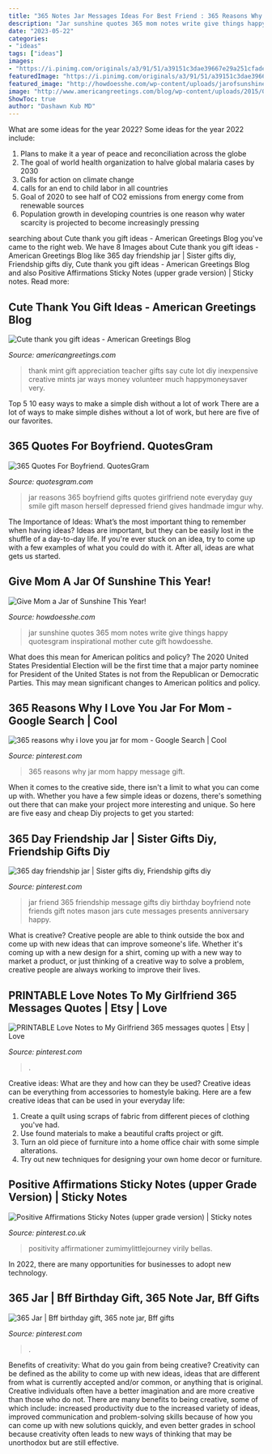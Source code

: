 ```yaml
---
title: "365 Notes Jar Messages Ideas For Best Friend : 365 Reasons Why I Love You Jar For Mom"
description: "Jar sunshine quotes 365 mom notes write give things happy quotesgram inspirational mother cute gift howdoesshe"
date: "2023-05-22"
categories:
- "ideas"
tags: ["ideas"]
images:
- "https://i.pinimg.com/originals/a3/91/51/a39151c3dae39667e29a251cfade8087.jpg"
featuredImage: "https://i.pinimg.com/originals/a3/91/51/a39151c3dae39667e29a251cfade8087.jpg"
featured_image: "http://howdoesshe.com/wp-content/uploads/jarofsunshine-may2012-7.jpg"
image: "http://www.americangreetings.com/blog/wp-content/uploads/2015/04/mint.jpg"
ShowToc: true
author: "Dashawn Kub MD"
---
```



What are some ideas for the year 2022?
Some ideas for the year 2022 include:
1. Plans to make it a year of peace and reconciliation across the globe 
2. The goal of world health organization to halve global malaria cases by 2030 
3. Calls for action on climate change 
4. calls for an end to child labor in all countries 
5. Goal of 2020 to see half of CO2 emissions from energy come from renewable sources 
6. Population growth in developing countries is one reason why water scarcity is projected to become increasingly pressing 

	

		
searching about Cute thank you gift ideas - American Greetings Blog you've came to the right web. We have 8 Images about Cute thank you gift ideas - American Greetings Blog like 365 day friendship jar | Sister gifts diy, Friendship gifts diy, Cute thank you gift ideas - American Greetings Blog and also Positive Affirmations Sticky Notes (upper grade version) | Sticky notes. Read more:
		
    
## Cute Thank You Gift Ideas - American Greetings Blog

<img loading=lazy src="http://www.americangreetings.com/blog/wp-content/uploads/2015/04/mint.jpg" onerror="this.onerror=null;this.src='https://tse1.mm.bing.net/th?id=OIP.aHC1HfDdNQO7cI_KQTxujAHaLH&amp;pid=15.1';" alt="Cute thank you gift ideas - American Greetings Blog">

_Source: americangreetings.com_

>thank mint gift appreciation teacher gifts say cute lot diy inexpensive creative mints jar ways money volunteer much happymoneysaver very. 

	

Top 5 10 easy ways to make a simple dish without a lot of work
There are a lot of ways to make simple dishes without a lot of work, but here are five of our favorites.

    
## 365 Quotes For Boyfriend. QuotesGram

<img loading=lazy src="http://oddstuffmagazine.com/wp-content/uploads/2015/01/Guy-gives-depressed-girlfriend-a-handmade-jar-full-of-reasons-to-love-herself-everyday....-650x867.jpg" onerror="this.onerror=null;this.src='https://tse2.mm.bing.net/th?id=OIP.6PM8IJ_ApvLinKd5YRx_-wHaJ4&amp;pid=15.1';" alt="365 Quotes For Boyfriend. QuotesGram">

_Source: quotesgram.com_

>jar reasons 365 boyfriend gifts quotes girlfriend note everyday guy smile gift mason herself depressed friend gives handmade imgur why. 

	

The Importance of Ideas: What’s the most important thing to remember when having ideas?
Ideas are important, but they can be easily lost in the shuffle of a day-to-day life. If you're ever stuck on an idea, try to come up with a few examples of what you could do with it. After all, ideas are what gets us started.

    
## Give Mom A Jar Of Sunshine This Year!

<img loading=lazy src="http://howdoesshe.com/wp-content/uploads/jarofsunshine-may2012-7.jpg" onerror="this.onerror=null;this.src='https://tse1.mm.bing.net/th?id=OIP.UHoZHymeSuMAgHjMfXDUPAHaE8&amp;pid=15.1';" alt="Give Mom a Jar of Sunshine This Year!">

_Source: howdoesshe.com_

>jar sunshine quotes 365 mom notes write give things happy quotesgram inspirational mother cute gift howdoesshe. 

	

What does this mean for American politics and policy?
The 2020 United States Presidential Election will be the first time that a major party nominee for President of the United States is not from the Republican or Democratic Parties. This may mean significant changes to American politics and policy.

    
## 365 Reasons Why I Love You Jar For Mom - Google Search | Cool

<img loading=lazy src="https://s-media-cache-ak0.pinimg.com/736x/b1/bd/5f/b1bd5fd659ad96d28e30428e2a4e1d91.jpg" onerror="this.onerror=null;this.src='https://tse2.mm.bing.net/th?id=OIP.-YYUuQcauhXL_UO49QB9igHaKH&amp;pid=15.1';" alt="365 reasons why i love you jar for mom - Google Search | Cool">

_Source: pinterest.com_

>365 reasons why jar mom happy message gift. 

	

When it comes to the creative side, there isn't a limit to what you can come up with. Whether you have a few simple ideas or dozens, there's something out there that can make your project more interesting and unique. So here are five easy and cheap Diy projects to get you started: 

    
## 365 Day Friendship Jar | Sister Gifts Diy, Friendship Gifts Diy

<img loading=lazy src="https://i.pinimg.com/originals/12/a5/d8/12a5d8e1d4bb97425fdc180f157692a1.jpg" onerror="this.onerror=null;this.src='https://tse2.mm.bing.net/th?id=OIP.I9DMIWd9fPwnzcfh6gWGvgHaHa&amp;pid=15.1';" alt="365 day friendship jar | Sister gifts diy, Friendship gifts diy">

_Source: pinterest.com_

>jar friend 365 friendship message gifts diy birthday boyfriend note friends gift notes mason jars cute messages presents anniversary happy. 

	

What is creative?
Creative people are able to think outside the box and come up with new ideas that can improve someone's life. Whether it's coming up with a new design for a shirt, coming up with a new way to market a product, or just thinking of a creative way to solve a problem, creative people are always working to improve their lives.

    
## PRINTABLE Love Notes To My Girlfriend 365 Messages Quotes | Etsy | Love

<img loading=lazy src="https://i.pinimg.com/736x/c1/8a/97/c18a9782ee7ed85e274a83477939be63.jpg" onerror="this.onerror=null;this.src='https://tse1.mm.bing.net/th?id=OIP.0AxoUv9cYHBwMq91tQfDigHaLG&amp;pid=15.1';" alt="PRINTABLE Love Notes to My Girlfriend 365 messages quotes | Etsy | Love">

_Source: pinterest.com_

>. 

	

Creative ideas: What are they and how can they be used?
Creative ideas can be everything from accessories to homestyle baking. Here are a few creative ideas that can be used in your everyday life: 
1. Create a quilt using scraps of fabric from different pieces of clothing you've had.
2. Use found materials to make a beautiful crafts project or gift.
3. Turn an old piece of furniture into a home office chair with some simple alterations.
4. Try out new techniques for designing your own home decor or furniture.

    
## Positive Affirmations Sticky Notes (upper Grade Version) | Sticky Notes

<img loading=lazy src="https://i.pinimg.com/736x/d1/b8/58/d1b85887186f8fd9c25d4d2eae6d7156.jpg" onerror="this.onerror=null;this.src='https://tse4.mm.bing.net/th?id=OIP.8Vbh8OwsFvRn0RRLTPTLIAAAAA&amp;pid=15.1';" alt="Positive Affirmations Sticky Notes (upper grade version) | Sticky notes">

_Source: pinterest.co.uk_

>positivity affirmationer zumimylittlejourney virily bellas. 

	

In 2022, there are many opportunities for businesses to adopt new technology.

    
## 365 Jar | Bff Birthday Gift, 365 Note Jar, Bff Gifts

<img loading=lazy src="https://i.pinimg.com/originals/a3/91/51/a39151c3dae39667e29a251cfade8087.jpg" onerror="this.onerror=null;this.src='https://tse3.mm.bing.net/th?id=OIP.VWHyBFps2AwE8NJ-a5LJrgHaNL&amp;pid=15.1';" alt="365 Jar | Bff birthday gift, 365 note jar, Bff gifts">

_Source: pinterest.com_

>. 

	

Benefits of creativity: What do you gain from being creative?
Creativity can be defined as the ability to come up with new ideas, ideas that are different from what is currently accepted and/or common, or anything that is original. Creative individuals often have a better imagination and are more creative than those who do not. There are many benefits to being creative, some of which include: increased productivity due to the increased variety of ideas, improved communication and problem-solving skills because of how you can come up with new solutions quickly, and even better grades in school because creativity often leads to new ways of thinking that may be unorthodox but are still effective.

